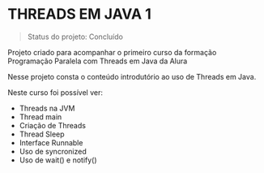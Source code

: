 # THREADS EM JAVA 1
>Status do projeto: Concluído

Projeto criado para acompanhar o primeiro curso da formação Programação Paralela com Threads em Java da Alura

Nesse projeto consta o conteúdo introdutório ao uso de Threads em Java.

Neste curso foi possível ver:

- Threads na JVM
- Thread main
- Criação de Threads
- Thread Sleep
- Interface Runnable
- Uso de syncronized
- Uso de wait() e notify()

